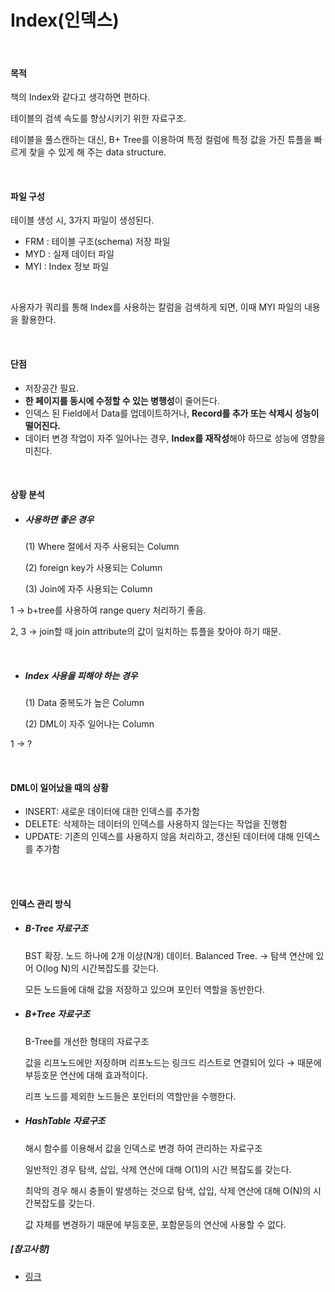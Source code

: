# Index(인덱스)

<br>

#### 목적

책의 Index와 같다고 생각하면 편하다.

테이블의 검색 속도를 향상시키기 위한 자료구조.

테이블을 풀스캔하는 대신, B+ Tree를 이용하여 특정 컬럼에 특정 값을 가진 튜플을 빠르게 찾을 수 있게 해 주는 data structure.

<br>

#### 파일 구성

테이블 생성 시, 3가지 파일이 생성된다.

- FRM : 테이블 구조(schema) 저장 파일
- MYD : 실제 데이터 파일
- MYI : Index 정보 파일

<br>

사용자가 쿼리를 통해 Index를 사용하는 칼럼을 검색하게 되면, 이때 MYI 파일의 내용을 활용한다.

<BR>

#### 단점

- 저장공간 필요.
- **한 페이지를 동시에 수정할 수 있는 병행성**이 줄어든다.
- 인덱스 된 Field에서 Data를 업데이트하거나, **Record를 추가 또는 삭제시 성능이 떨어진다.**
- 데이터 변경 작업이 자주 일어나는 경우, **Index를 재작성**해야 하므로 성능에 영향을 미친다.

<br>

#### 상황 분석

- ##### 사용하면 좋은 경우

  (1) Where 절에서 자주 사용되는 Column

  (2) foreign key가 사용되는 Column

  (3) Join에 자주 사용되는 Column

1 -> b+tree를 사용하여 range query 처리하기 좋음.

2, 3 -> join할 때 join attribute의 값이 일치하는 튜플을 찾아야 하기 때문.

  <br>

- ##### Index 사용을 피해야 하는 경우

  (1) Data 중복도가 높은 Column

  (2) DML이 자주 일어나는 Column

1 -> ?

<br>

#### DML이 일어났을 때의 상황

- INSERT: 새로운 데이터에 대한 인덱스를 추가함
- DELETE: 삭제하는 데이터의 인덱스를 사용하지 않는다는 작업을 진행함
- UPDATE: 기존의 인덱스를 사용하지 않음 처리하고, 갱신된 데이터에 대해 인덱스를 추가함

<br>

<br>

#### 인덱스 관리 방식

- ##### B-Tree 자료구조

  BST 확장. 노드 하나에 2개 이상(N개) 데이터. Balanced Tree. → 탐색 연산에 있어 O(log N)의 시간복잡도를 갖는다.

  모든 노드들에 대해 값을 저장하고 있으며 포인터 역할을 동반한다.

- ##### B+Tree 자료구조

  B-Tree를 개선한 형태의 자료구조

  값을 리프노드에만 저장하며 리프노드는 링크드 리스트로 연결되어 있다 → 때문에 부등호문 연산에 대해 효과적이다.

  리프 노드를 제외한 노드들은 포인터의 역할만을 수행한다.

- ##### HashTable 자료구조

  해시 함수를 이용해서 값을 인덱스로 변경 하여 관리하는 자료구조

  일반적인 경우 탐색, 삽입, 삭제 연산에 대해 O(1)의 시간 복잡도를 갖는다.

  최악의 경우 해시 충돌이 발생하는 것으로 탐색, 삽입, 삭제 연산에 대해 O(N)의 시간복잡도를 갖는다.

  값 자체를 변경하기 때문에 부등호문, 포함문등의 연산에 사용할 수 없다.

##### [참고사항]

- [링크](https://lalwr.blogspot.com/2016/02/db-index.html)
